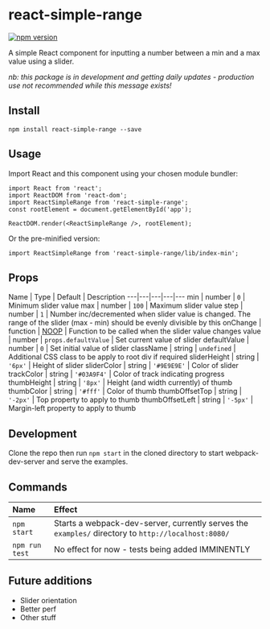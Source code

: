 # react-simple-range

[![npm version](https://badge.fury.io/js/react-simple-range.svg)](https://badge.fury.io/js/react-simple-range)

A simple React component for inputting a number between a min and a max value using a slider.

_nb: this package is in development and getting daily updates - production use not recommended while this message exists!_

## Install

```npm install react-simple-range --save```

## Usage

Import React and this component using your chosen module bundler:

```
import React from 'react';
import ReactDOM from 'react-dom';
import ReactSimpleRange from 'react-simple-range';
const rootElement = document.getElementById('app');

ReactDOM.render(<ReactSimpleRange />, rootElement);
```

Or the pre-minified version:
```
import ReactSimpleRange from 'react-simple-range/lib/index-min';
```

## Props

Name | Type | Default | Description
---|---|---|---|---
min | number | `0` | Minimum slider value
max | number | `100` | Maximum slider value
step | number | `1`  | Number inc/decremented when slider value is changed. The range of the slider (max - min) should be evenly divisible by this
onChange | function | [NOOP](https://en.wikipedia.org/wiki/NOP) | Function to be called when the slider value changes
value | number | `props.defaultValue` | Set current value of slider
defaultValue | number | `0` | Set initial value of slider
className | string | `undefined` | Additional CSS class to be apply to root div if required
sliderHeight | string | `'6px'` | Height of slider
sliderColor | string | `'#9E9E9E'` | Color of slider
trackColor | string | `'#03A9F4'` | Color of track indicating progress
thumbHeight | string | `'8px'` | Height (and width currently) of thumb
thumbColor | string | `'#fff'` | Color of thumb
thumbOffsetTop | string | `'-2px'` | Top property to apply to thumb
thumbOffsetLeft | string | `'-5px'` | Margin-left property to apply to thumb

## Development

Clone the repo then run ```npm start``` in the cloned directory to start webpack-dev-server and serve the examples.

## Commands

Name | Effect
:---|:---
`npm start` | Starts a webpack-dev-server, currently serves the `examples/` directory to `http://localhost:8080/`
`npm run test` | No effect for now - tests being added IMMINENTLY

## Future additions

- Slider orientation
- Better perf
- Other stuff